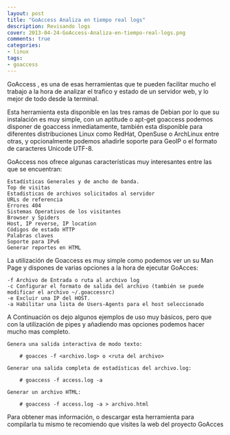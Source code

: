 ```yaml
---
layout: post
title: "GoAccess Analiza en tiempo real logs"
description: Revisando logs
cover: 2013-04-24-GoAccess-Analiza-en-tiempo-real-logs.png
comments: true
categories:
- linux
tags:
- goaccess
---
```

GoAccess , es una de esas herramientas que te pueden facilitar mucho el trabajo a la hora de analizar el trafico y estado de un servidor web, y lo mejor de todo desde la terminal.

Esta herramienta esta disponible en las tres ramas de Debian por lo que su instalación es muy simple, con un aptitude o apt-get goaccess podemos disponer de goaccess inmediatamente, también esta disponible para diferentes distribuciones Linux como RedHat, OpenSuse o ArchLinux entre otras, y opcionalmente podemos añadirle soporte para GeoIP o el formato de caracteres Unicode UTF-8.

GoAccess nos ofrece algunas características muy interesantes entre las que se encuentran:

    Estadísticas Generales y de ancho de banda.
    Top de visitas
    Estadisticas de archivos solicitados al servidor
    URLs de referencia
    Errores 404
    Sistemas Operativos de los visitantes
    Browser y Spiders
    Host, IP reverse, IP location
    Códigos de estado HTTP
    Palabras claves
    Soporte para IPv6
    Generar reportes en HTML

La utilización de Goaccess es muy simple como podemos ver un su Man Page y dispones de varias opciones a la hora de ejecutar GoAcces:

    -f Archivo de Entrada o ruta al archivo log
    -c Configurar el formato de salida del archivo (también se puede modificar el archivo ~/.goaccessrc)
    -e Excluir una IP del HOST.
    -a Habilitar una lista de Users-Agents para el host seleccionado

A Continuación os dejo algunos ejemplos de uso muy básicos, pero que con la utilización de pipes y añadiendo mas opciones podemos hacer mucho mas completo.

    Genera una salida interactiva de modo texto:

        # goacces -f <archivo.log> o <ruta del archivo>

    Generar una salida completa de estadísticas del archivo.log:

        # goaccess -f access.log -a

    Generar un archivo HTML:

        # goaccess -f access.log -a > archivo.html

Para obtener mas información, o descargar esta herramienta para compilarla tu mismo te recomiendo que visites la web del proyecto GoAcces
